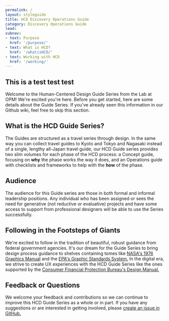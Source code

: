 ```yaml
---
permalink: /
layout: styleguide
title: HCD Discovery Operations Guide
category: Discovery Operations Guide
lead:
subnav:
- text: Purpose
  href: '/purpose/'
- text: What is HCD?
  href: '/whatisHCD/'
- text: Working with HCD
  href: '/working/'
---
```


## This is a test test test

Welcome to the Human-Centered Design Guide Series from the Lab at OPM! We're excited you're here. Before you get started, here are some details about the Guide Series. If you've already seen this information in our Github wiki, feel free to skip this section.

## What is the HCD Guide Series?

The Guides are structured as a travel series through design. In the same way you can collect travel guides to Kyoto and Tokyo and Nagasaki instead of a single, lengthy all-Japan travel guide, our HCD Guide series provides two slim volumes for each phase of the HCD process: a Concept guide, focusing on <b>why</b> the phase works the way it does, and an Operations guide with checklists and frameworks to help with the <b>how</b> of the phase.

## Audience

The audience for this Guide series are those in both formal and informal leadership positions. Any individual who has been assigned or sees the need for generative (not reductive or evaluative) projects and have some access to support from professional designers will be able to use the Series successfully.

## Following in the Footsteps of Giants

We're excited to follow in the tradition of beautiful, robust guidance from federal government agencies. It's our dream for the Guide Series to bring design process guidance to shelves containing tomes like <a href= "https://www.nasa.gov/sites/default/files/atoms/files/nasa_graphics_manual_nhb_1430-2_jan_1976.pdf">NASA's 1976 Graphics Manual</a> and the <a href= "https://standardsmanual.com/products/epa">EPA's Graphic Standards System.</a> In the digital era, we strive to create UX experiences with the HCD Guide Series like the ones supported by the <a href= "https://cfpb.github.io/design-manual/">Consumer Financial Protection Bureau's Design Manual.</a>

## Feedback or Questions

We welcome your feedback and contributions so we can continue to improve this HCD Guide Series as a whole or in part. If you have any suggestions or are interested in getting involved, please <a href= "https://github.com/The-Lab-at-OPM/HCD-Discovery-Concept-Guide/issues/new">create an issue in GitHub.</a>
